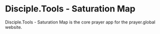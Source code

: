 # Disciple.Tools - Saturation Map

Disciple.Tools - Saturation Map is the core prayer app for the prayer.global website.

